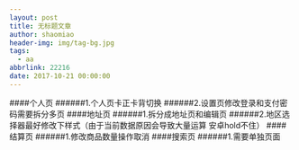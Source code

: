 ```yaml
---
layout: post
title: 无标题文章
author: shaomiao
header-img: img/tag-bg.jpg
tags:
  - aa
abbrlink: 22216
date: 2017-10-21 00:00:00
---
```

####个人页
######1.个人页卡正卡背切换
######2.设置页修改登录和支付密码需要拆分多页
####地址页
######1.拆分成地址页和编辑页
######2.地区选择器最好修改下样式（由于当前数据原因会导致大量运算 安卓hold不住）
####结算页
######1.修改商品数量操作取消
####搜索页
######1.需要单独页面
